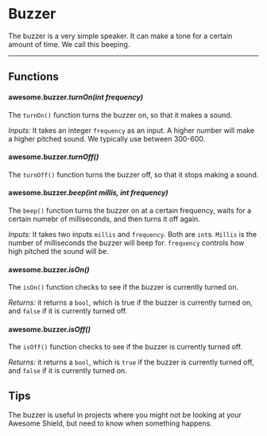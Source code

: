 # Buzzer

The buzzer is a very simple speaker. It can make a tone for a certain amount of time. We call this beeping.

***

## Functions

#### awesome.buzzer.*turnOn(int frequency)*

The `turnOn()` function turns the buzzer on, so that it makes a sound.

*Inputs:* It takes an integer `frequency` as an input. A higher number will make a higher pitched sound. We typically use between 300-600.

#### awesome.buzzer.*turnOff()*

The `turnOff()` function turns the buzzer off, so that it stops making a sound.

#### awesome.buzzer.*beep(int millis, int frequency)*

The `beep()` function turns the buzzer on at a certain frequency, waits for a certain numebr of milliseconds, and then turns it off again.

*Inputs:* It takes two inputs `millis` and `frequency`. Both are `int`s. `Millis` is the number of milliseconds the buzzer will beep for. `frequency` controls how high pitched the sound will be.

#### awesome.buzzer.*isOn()*

The `isOn()` function checks to see if the buzzer is currently turned on.

*Returns:* it returns a `bool`, which is true if the buzzer is currently turned on, and `false` if it is currently turned off.

#### awesome.buzzer.*isOff()*

The `isOff()` function checks to see if the buzzer is currently turned off.

*Returns:* it returns a `bool`, which is `true` if the buzzer is currently turned off, and `false` if it is currently turned on.

## Tips
The buzzer is useful in projects where you might not be looking at your Awesome Shield, but need to know when something happens.

